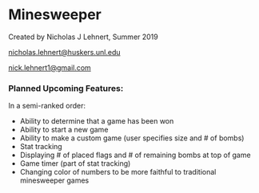 # Minesweeper
Created by Nicholas J Lehnert, Summer 2019

nicholas.lehnert@huskers.unl.edu

nick.lehnert1@gmail.com

### Planned Upcoming Features:
In a semi-ranked order:
- Ability to determine that a game has been won
- Ability to start a new game
- Ability to make a custom game (user specifies size and # of bombs)
- Stat tracking
- Displaying # of placed flags and # of remaining bombs at top of game
- Game timer (part of stat tracking)
- Changing color of numbers to be more faithful to traditional minesweeper games
